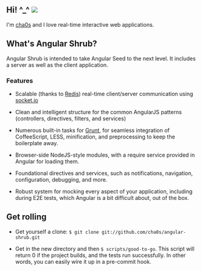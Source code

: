 <h2>Hi! ^_^ <img class="foobar" src="http://i.imgur.com/n9tPHNk.jpg" /></h2>

I'm [cha0s](https://github.com/cha0s) and I love real-time interactive web
applications.

## What's Angular Shrub?

Angular Shrub is intended to take Angular Seed to the next level. It includes
a server as well as the client application.

### Features

* Scalable (thanks to [Redis](http://redis.io)) real-time client/server
communication using [socket.io](http://socket.io)

* Clean and intelligent structure for the common AngularJS patterns
(controllers, directives, filters, and services)

* Numerous built-in tasks for [Grunt](http://gruntjs.com), for seamless
integration of CoffeeScript, LESS, minification, and preprocessing to keep the
boilerplate away.

* Browser-side NodeJS-style modules, with a require service provided in
Angular for loading them.

* Foundational directives and services, such as notifications, navigation,
configuration, debugging, and more.

* Robust system for mocking every aspect of your application, including during
E2E tests, which Angular is a bit difficult about, out of the box.

## Get rolling

* Get yourself a clone: `$ git clone git://github.com/cha0s/angular-shrub.git`

* Get in the new directory and then `$ scripts/good-to-go`. This script will
return 0 if the project builds, and the tests run successfully. In other
words, you can easily wire it up in a pre-commit hook.
